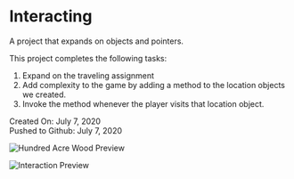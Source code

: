 # Interacting

A project that expands on objects and pointers.

This project completes the following tasks:

1. Expand on the traveling assignment
2. Add complexity to the game by adding a method to the location objects we created.
3. Invoke the method whenever the player visits that location object.


Created On: July 7, 2020\
Pushed to Github: July 7, 2020

![Hundred Acre Wood Preview](https://user-images.githubusercontent.com/62450912/86829873-8fc71500-c05a-11ea-9766-a87ffdb4bacc.png)

![Interaction Preview](https://user-images.githubusercontent.com/62450912/88097230-78f5e780-cb5d-11ea-98b1-11789ba18333.png)
